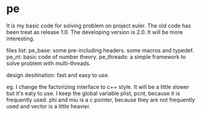 pe
==
It is my basic code for solving problem on project euler.
The old code has been treat as release 1.0.
The developing version is 2.0. It will be more interesting.

files list:
pe_base: some pre-including headers. some macros and typedef.
pe_nt: basic code of number theory.
pe_threads: a simple framework to solve problem with multi-threads.

design desitination:
fast and easy to use.

eg.
I change the factorizing interface to c++ style. It will be a little slower but it's eaty to use.
I keep the global variable plist, pcnt, because it is frequently used. phi and miu is a c pointer, because
they are not frequently used and vector<int> is a little heavier.

